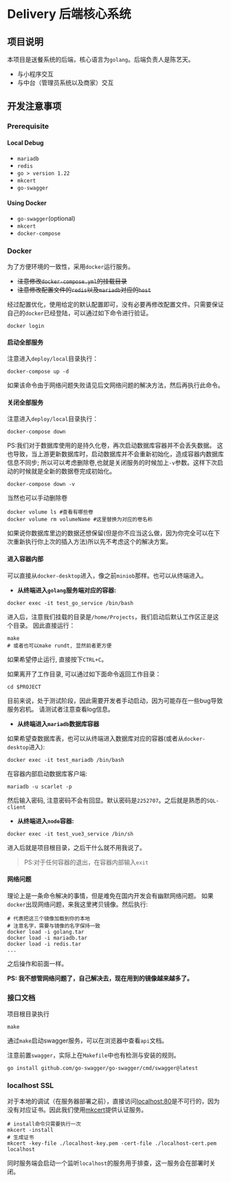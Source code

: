 # Delivery 后端核心系统

## 项目说明

本项目是送餐系统的后端，核心语言为`golang`。后端负责人是陈艺天。

- 与小程序交互
- 与中台（管理员系统以及商家）交互

## 开发注意事项

### Prerequisite

#### Local Debug

- `mariadb`
- `redis`
- `go > version 1.22`
- `mkcert`
- `go-swagger`

#### Using Docker

- `go-swagger`(optional)
- `mkcert`
- `docker-compose`

### Docker

为了方便环境的一致性，采用`docker`运行服务。

- <del>注意修改`docker-compose.yml`的挂载目录</del>
- <del>注意修改配置文件的`redis`以及`mariadb`对应的`host`</del>

经过配置优化，使用给定的默认配置即可，没有必要再修改配置文件。只需要保证自己的`docker`已经登陆，可以通过如下命令进行验证。

```shell
docker login
```


#### 启动全部服务

注意进入`deploy/local`目录执行：

```shell
docker-compose up -d
```

如果该命令由于网络问题失败请见后文网络问题的解决方法，然后再执行此命令。

#### 关闭全部服务

注意进入`deploy/local`目录执行：

```shell
docker-compose down
```

PS:我们对于数据库使用的是持久化卷，再次启动数据库容器并不会丢失数据。
这也导致，当上游更新数据库时，启动数据库并不会重新初始化，造成容器内数据库信息不同步;
所以可以考虑删除卷,也就是关闭服务的时候加上`-v`参数。这样下次启动的时候就是全新的数据卷完成初始化。

```shell
docker-compose down -v
```

当然也可以手动删除卷

```shell
docker volume ls #查看有哪些卷
docker volume rm volumeName #这里替换为对应的卷名称
```

如果说你数据库里边的数据还想保留(但是你不应当这么做，因为你完全可以在下次重新执行你上次的插入方法)所以先不考虑这个的解决方案。

#### 进入容器内部

可以直接从`docker-desktop`进入，像之前`miniob`那样。也可以从终端进入。

- **从终端进入`golang`服务端对应的容器:**

```shell
docker exec -it test_go_service /bin/bash
```

进入后，注意我们挂载的目录是`/home/Projects`，我们启动后默认工作区正是这个目录。
因此直接运行：

```shell
make
# 或者也可以make rundt, 显然前者更方便
```

如果希望停止运行, 直接按下`CTRL+C`。


如果离开了工作目录, 可以通过如下面命令返回工作目录：

```shell
cd $PROJECT
```

目前来说，处于测试阶段，因此需要开发者手动启动，因为可能存在一些bug导致服务宕机。
请测试者注意查看log信息。

- **从终端进入`mariadb`数据库容器**

如果希望查数据库表，也可以从终端进入数据库对应的容器(或者从`docker-desktop`进入):

```shell
docker exec -it test_mariadb /bin/bash
```

在容器内部启动数据库客户端:

```shell
mariadb -u scarlet -p
```

然后输入密码, 注意密码不会有回显。默认密码是`2252707`。之后就是熟悉的`SQL-client`

- **从终端进入`node`容器:**

```shell
docker exec -it test_vue3_service /bin/sh
```

进入后就是项目根目录，之后干什么就不用我说了。


> PS:对于任何容器的退出，在容器内部输入`exit`

#### 网络问题

理论上是一条命令解决的事情，但是难免在国内开发会有幽默网络问题。
如果`docker`出现网络问题，来我这里拷贝镜像。然后执行:

```shell
# 代表把这三个镜像加载到你的本地
# 注意名字，需要与镜像的名字保持一致
docker load -i golang.tar
docker load -i mariadb.tar
docker load -i redis.tar
...
```

之后操作和前面一样。

**PS: 我不想管网络问题了，自己解决去，现在用到的镜像越来越多了。**


### 接口文档

项目根目录执行

```shell
make
```

通过`make`启动swagger服务，可以在浏览器中查看`api`文档。

注意前置`swagger`，实际上在`Makefile`中也有检测与安装的规则。

```shell
go install github.com/go-swagger/go-swagger/cmd/swagger@latest
```

### localhost SSL

对于本地的调试（在服务器部署之前），直接访问[localhost:80](https://localhost:80)是不可行的，因为没有对应证书。因此我们使用[mkcert](https://github.com/FiloSottile/mkcert)提供认证服务。

```shell
# install命令只需要执行一次
mkcert -install
# 生成证书
mkcert -key-file ./localhost-key.pem -cert-file ./localhost-cert.pem localhost
```

同时服务端会启动一个监听`localhost`的服务用于排查，这一服务会在部署时关闭。
